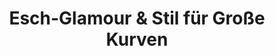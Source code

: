 ---
title: "Esch-Glamour & Stil für Große Kurven"
url: /zwickau/esch-glamour-und-stil-fuer-grosse-kurven/
shop: Kleidung
---